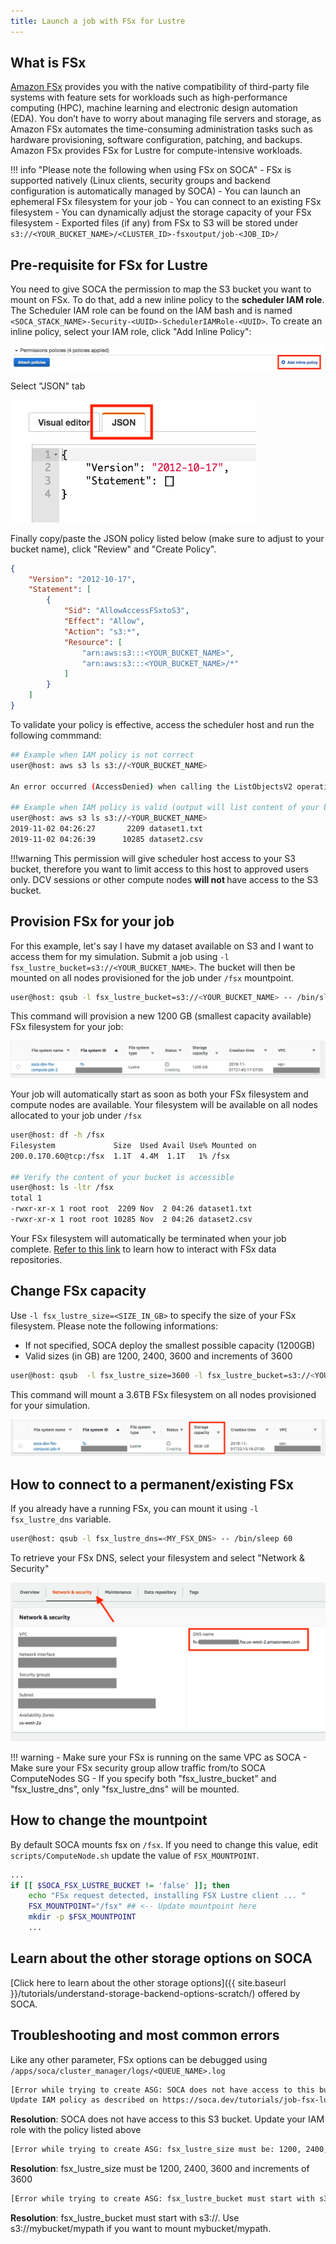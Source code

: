 ```yaml
---
title: Launch a job with FSx for Lustre
---
```


## What is FSx
[Amazon FSx](https://aws.amazon.com/fsx/) provides you with the native compatibility of third-party file systems with feature sets for workloads such as high-performance computing (HPC), machine learning and electronic design automation (EDA). You don’t have to worry about managing file servers and storage, as Amazon FSx automates the time-consuming administration tasks such as hardware provisioning, software configuration, patching, and backups.
Amazon FSx provides FSx for Lustre for compute-intensive workloads. 

!!! info "Please note the following when using FSx on SOCA"
    - FSx is supported natively (Linux clients, security groups and backend configuration is automatically managed by SOCA)
    - You can launch an ephemeral FSx filesystem for your job
    - You can connect to an existing FSx filesystem
    - You can dynamically adjust the storage capacity of your FSx filesystem
    - Exported files (if any) from FSx to S3 will be stored under `s3://<YOUR_BUCKET_NAME>/<CLUSTER_ID>-fsxoutput/job-<JOB_ID>/`

## Pre-requisite for FSx for Lustre

You need to give SOCA the permission to map the S3 bucket you want to mount on FSx. To do that, add a new inline policy to the **scheduler IAM role**. The Scheduler IAM role can be found on the IAM bash and is named `<SOCA_STACK_NAME>-Security-<UUID>-SchedulerIAMRole-<UUID>`.
To create an inline policy, select your IAM role, click "Add Inline Policy":

![](../imgs/fsx-4.png)

Select "JSON" tab

![](../imgs/fsx-5.png)

Finally copy/paste the JSON policy listed below (make sure to adjust to your bucket name), click "Review" and "Create Policy".
~~~json
{
    "Version": "2012-10-17",
    "Statement": [
        {
            "Sid": "AllowAccessFSxtoS3",
            "Effect": "Allow",
            "Action": "s3:*",
            "Resource": [
                "arn:aws:s3:::<YOUR_BUCKET_NAME>",
                "arn:aws:s3:::<YOUR_BUCKET_NAME>/*"
            ]
        }
    ]
}
~~~

To validate your policy is effective, access the scheduler host and run the following commmand:

~~~bash
## Example when IAM policy is not correct
user@host: aws s3 ls s3://<YOUR_BUCKET_NAME>

An error occurred (AccessDenied) when calling the ListObjectsV2 operation: Access Denied

## Example when IAM policy is valid (output will list content of your bucket)
user@host: aws s3 ls s3://<YOUR_BUCKET_NAME>
2019-11-02 04:26:27       2209 dataset1.txt
2019-11-02 04:26:39      10285 dataset2.csv
~~~

!!!warning 
    This permission will give scheduler host access to your S3 bucket, therefore you want to limit access to this host to approved users only.
    DCV sessions or other compute nodes <strong> will not </strong> have access to the S3 bucket.


## Provision FSx for your job

For this example, let's say I have my dataset available on S3 and I want to access them for my simulation.
Submit a job using `-l fsx_lustre_bucket=s3://<YOUR_BUCKET_NAME>`. The bucket will then be mounted on all nodes provisioned for the job under `/fsx` mountpoint.

~~~bash
user@host: qsub -l fsx_lustre_bucket=s3://<YOUR_BUCKET_NAME> -- /bin/sleep 600
~~~

This command will provision a new 1200 GB (smallest capacity available) FSx filesystem for your job:

![](../imgs/fsx-1.png)

Your job will automatically start as soon as both your FSx filesystem and compute nodes are available. Your filesystem will be available on all nodes allocated to your job under `/fsx`

~~~bash
user@host: df -h /fsx
Filesystem             Size  Used Avail Use% Mounted on
200.0.170.60@tcp:/fsx  1.1T  4.4M  1.1T   1% /fsx

## Verify the content of your bucket is accessible
user@host: ls -ltr /fsx
total 1
-rwxr-xr-x 1 root root  2209 Nov  2 04:26 dataset1.txt
-rwxr-xr-x 1 root root 10285 Nov  2 04:26 dataset2.csv
~~~

Your FSx filesystem will automatically be terminated when your job complete. [Refer to this link](https://docs.aws.amazon.com/fsx/latest/LustreGuide/fsx-data-repositories.html) to learn how to interact with FSx data repositories. 


## Change FSx capacity

Use `-l fsx_lustre_size=<SIZE_IN_GB>` to specify the size of your FSx filesystem. Please note the following informations:
- If not specified, SOCA deploy the smallest possible capacity (1200GB)
- Valid sizes (in GB) are 1200, 2400, 3600 and increments of 3600

~~~bash
user@host: qsub  -l fsx_lustre_size=3600 -l fsx_lustre_bucket=s3://<YOUR_S3_BUCKET> -- /bin/sleep 600
~~~

This command will mount a 3.6TB FSx filesystem on all nodes provisioned for your simulation.

![](../imgs/fsx-2.png)

## How to connect to a permanent/existing FSx 

If you already have a running FSx, you can mount it using `-l fsx_lustre_dns` variable.

~~~bash
user@host: qsub -l fsx_lustre_dns=<MY_FSX_DNS> -- /bin/sleep 60
~~~

To retrieve your FSx DNS, select your filesystem and select "Network & Security"

![](../imgs/fsx-3.png)

!!! warning
    - Make sure your FSx is running on the same VPC as SOCA</li>
    - Make sure your FSx security group allow traffic from/to SOCA ComputeNodes SG</li>
    - If you specify both "fsx_lustre_bucket" and "fsx_lustre_dns", only "fsx_lustre_dns" will be mounted.</li>



## How to change the mountpoint

By default SOCA mounts fsx on `/fsx`. If you need to change this value, edit `scripts/ComputeNode.sh` update the value of `FSX_MOUNTPOINT`.

~~~bash hl_lines="4"
...
if [[ $SOCA_FSX_LUSTRE_BUCKET != 'false' ]]; then
    echo "FSx request detected, installing FSX Lustre client ... "
    FSX_MOUNTPOINT="/fsx" ## <-- Update mountpoint here
    mkdir -p $FSX_MOUNTPOINT
    ...
~~~

## Learn about the other storage options on SOCA
[Click here to learn about the other storage options]({{ site.baseurl }}/tutorials/understand-storage-backend-options-scratch/) offered by SOCA.

## Troubleshooting and most common errors

Like any other parameter, FSx options can be debugged using `/apps/soca/cluster_manager/logs/<QUEUE_NAME>.log`

~~~bash
[Error while trying to create ASG: SOCA does not have access to this bucket. 
Update IAM policy as described on https://soca.dev/tutorials/job-fsx-lustre-backend/]
~~~

**Resolution**: SOCA does not have access to this S3 bucket. Update your IAM role with the policy listed above

~~~bash
[Error while trying to create ASG: fsx_lustre_size must be: 1200, 2400, 3600, 7200, 10800]
~~~
**Resolution**: fsx_lustre_size must be 1200, 2400, 3600 and increments of 3600

~~~bash
[Error while trying to create ASG: fsx_lustre_bucket must start with s3://]
~~~
**Resolution**: fsx_lustre_bucket must start with s3://. Use s3://mybucket/mypath if you want to mount mybucket/mypath.


